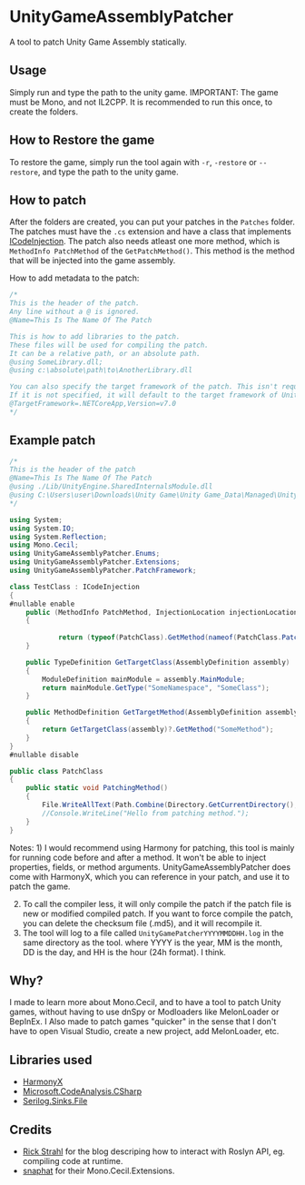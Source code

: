 ﻿# UnityGameAssemblyPatcher
A tool to patch Unity Game Assembly statically.

## Usage
Simply run and type the path to the unity game.
IMPORTANT: The game must be Mono, and not IL2CPP.
It is recommended to run this once, to create the folders.

## How to Restore the game
To restore the game, simply run the tool again with `-r`, `-restore` or `--restore`, and type the path to the unity game.

## How to patch
After the folders are created, you can put your patches in the `Patches` folder.
The patches must have the `.cs` extension and have a class that implements [ICodeInjection](src/PatchFramework/ICodeInjection.cs).
The patch also needs atleast one more method, which is `MethodInfo PatchMethod` of the `GetPatchMethod()`.
This method is the method that will be injected into the game assembly.

How to add metadata to the patch:
```cs
/*
This is the header of the patch.
Any line without a @ is ignored.
@Name=This Is The Name Of The Patch

This is how to add libraries to the patch.
These files will be used for compiling the patch.
It can be a relative path, or an absolute path.
@using SomeLibrary.dll;
@using c:\absolute\path\to\AnotherLibrary.dll

You can also specify the target framework of the patch. This isn't required, nor is it used for the compiler.
If it is not specified, it will default to the target framework of UnityGameAssemblyPatcher
@TargetFramework=.NETCoreApp,Version=v7.0
*/
```

## Example patch
```cs
/*
This is the header of the patch
@Name=This Is The Name Of The Patch 
@using ./Lib/UnityEngine.SharedInternalsModule.dll
@using C:\Users\user\Downloads\Unity Game\Unity Game_Data\Managed\UnityEngine.CoreModule.dll;
*/

using System;
using System.IO;
using System.Reflection;
using Mono.Cecil;
using UnityGameAssemblyPatcher.Enums;
using UnityGameAssemblyPatcher.Extensions;
using UnityGameAssemblyPatcher.PatchFramework;

class TestClass : ICodeInjection
{
#nullable enable
    public (MethodInfo PatchMethod, InjectionLocation injectionLocation) GetPatchMethod()
    {
                          
            return (typeof(PatchClass).GetMethod(nameof(PatchClass.PatchingMethod)), InjectionLocation.Postfix);
    }

    public TypeDefinition GetTargetClass(AssemblyDefinition assembly)
    {   
        ModuleDefinition mainModule = assembly.MainModule;
        return mainModule.GetType("SomeNamespace", "SomeClass");
    }

    public MethodDefinition GetTargetMethod(AssemblyDefinition assembly)
    {
        return GetTargetClass(assembly)?.GetMethod("SomeMethod");
    }
}
#nullable disable

public class PatchClass
{
    public static void PatchingMethod()
    {
        File.WriteAllText(Path.Combine(Directory.GetCurrentDirectory(), "HelloFromPatch.txt"), "This is from the patch method.");
        //Console.WriteLine("Hello from patching method.");
    }
}
```

Notes:
1)
    I would recommend using Harmony for patching, this tool is mainly for running code before and after a method.
    It won't be able to inject properties, fields, or method arguments.
    UnityGameAssemblyPatcher does come with HarmonyX, which you can reference in your patch, and use it to patch the game.

2)
    To call the compiler less, it will only compile the patch if the patch file is new or modified compiled patch.
    If you want to force compile the patch, you can delete the checksum file (.md5), and it will recompile it.
3) 
    The tool will log to a file called `UnityGamePatcherYYYYMMDDHH.log` in the same directory as the tool.
    where YYYY is the year, MM is the month, DD is the day, and HH is the hour (24h format). I think.

## Why?
I made to learn more about Mono.Cecil, and to have a tool to patch Unity games, without having to use dnSpy or Modloaders like MelonLoader or BepInEx.
I Also made to patch games "quicker" in the sense that I don't have to open Visual Studio, create a new project, add MelonLoader, etc.

## Libraries used
- [HarmonyX](https://github.com/BepInEx/HarmonyX)
- [Microsoft.CodeAnalysis.CSharp](https://www.nuget.org/packages/Microsoft.CodeAnalysis.CSharp/)
- [Serilog.Sinks.File](https://www.nuget.org/packages/Serilog.Sinks.File/)

## Credits
- [Rick Strahl](https://weblog.west-wind.com/posts/2022/Jun/07/Runtime-CSharp-Code-Compilation-Revisited-for-Roslyn)
    for the blog descriping how to interact with Roslyn API, eg. compiling code at runtime.
- [snaphat](https://github.com/snaphat/MonoCecilExtensions)
	for their Mono.Cecil.Extensions.
